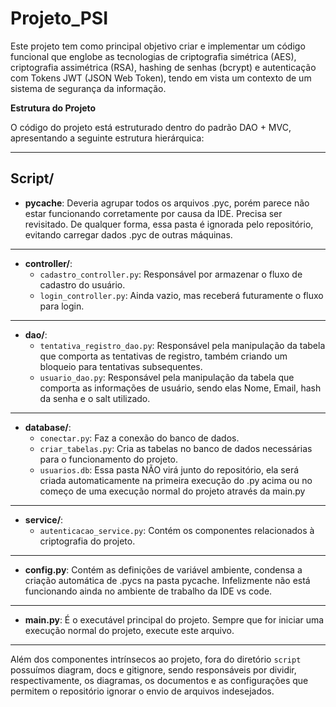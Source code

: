 # Projeto_PSI

Este projeto tem como principal objetivo criar e implementar um código funcional que englobe as tecnologias de criptografia simétrica (AES), criptografia assimétrica (RSA), hashing de senhas (bcrypt) e autenticação com Tokens JWT (JSON Web Token), tendo em vista um contexto de um sistema de segurança da informação.

**Estrutura do Projeto**

O código do projeto está estruturado dentro do padrão DAO + MVC, apresentando a seguinte estrutura hierárquica:

---

## Script/

- **pycache**: Deveria agrupar todos os arquivos .pyc, porém parece não estar funcionando corretamente por causa da IDE. Precisa ser revisitado. De qualquer forma, essa pasta é ignorada pelo repositório, evitando carregar dados .pyc de outras máquinas.
  
---

- **controller/**:
  - `cadastro_controller.py`: Responsável por armazenar o fluxo de cadastro do usuário.
  - `login_controller.py`: Ainda vazio, mas receberá futuramente o fluxo para login.

---

- **dao/**:
  - `tentativa_registro_dao.py`: Responsável pela manipulação da tabela que comporta as tentativas de registro, também criando um bloqueio para tentativas subsequentes.
  - `usuario_dao.py`: Responsável pela manipulação da tabela que comporta as informações de usuário, sendo elas Nome, Email, hash da senha e o salt utilizado.

---

- **database/**:
  - `conectar.py`: Faz a conexão do banco de dados.
  - `criar_tabelas.py`: Cria as tabelas no banco de dados necessárias para o funcionamento do projeto.
  - `usuarios.db`: Essa pasta NÃO virá junto do repositório, ela será criada automaticamente na primeira execução do .py acima ou no começo de uma execução normal do projeto através da main.py

---

- **service/**:
  - `autenticacao_service.py`: Contém os componentes relacionados à criptografia do projeto.

---

- **config.py**: Contém as definições de variável ambiente, condensa a criação automática de .pycs na pasta pycache. Infelizmente não está funcionando ainda no ambiente de trabalho da IDE vs code.

---

- **main.py**: É o executável principal do projeto. Sempre que for iniciar uma execução normal do projeto, execute este arquivo.

---

Além dos componentes intrínsecos ao projeto, fora do diretório `script` possuímos diagram, docs e gitignore, sendo responsáveis por dividir, respectivamente, os diagramas, os documentos e as configurações que permitem o repositório ignorar o envio de arquivos indesejados.
